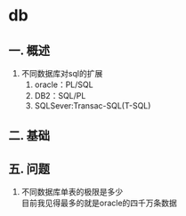 # db
## 一. 概述
1. 不同数据库对sql的扩展
    1. oracle：PL/SQL
    2. DB2：SQL/PL
    3. SQLSever:Transac-SQL(T-SQL)
## 二. 基础
## 五. 问题
1. 不同数据库单表的极限是多少  
目前我见得最多的就是oracle的四千万条数据
